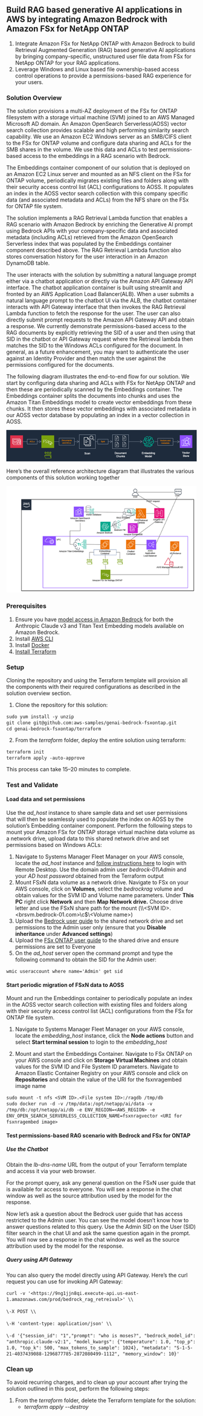 ## Build RAG based generative AI applications in AWS by integrating Amazon Bedrock with Amazon FSx for NetApp ONTAP

1. Integrate Amazon FSx for NetApp ONTAP with Amazon Bedrock to build Retrieval Augmented Generation (RAG) based generative AI applications by bringing company-specific, unstructured user file data from FSx for NetApp ONTAP for your RAG applications.
2. Leverage Windows and Linux based file ownership-based access control operations to provide a permissions-based RAG experience for your users.

### Solution Overview

The solution provisions a multi-AZ deployment of the FSx for ONTAP filesystem with a storage virtual machine (SVM) joined to an AWS Managed Microsoft AD domain. An Amazon OpenSearch Serverless(AOSS) vector search collection provides scalable and high performing similarity search capability. We use an Amazon EC2 Windows server as an SMB/CIFS client to the FSx for ONTAP volume and configure data sharing and ACLs for the SMB shares in the volume. We use this data and ACLs to test permissions-based access to the embeddings in a RAG scenario with Bedrock.

The Embeddings container component of our solution that is deployed on an Amazon EC2 Linux server and mounted as an NFS client on the FSx for ONTAP volume, periodically migrates existing files and folders along with their security access control list (ACL) configurations to AOSS. It populates an index in the AOSS vector search collection with this company specific data (and associated metadata and ACLs) from the NFS share on the FSx for ONTAP file system.

The solution implements a RAG Retrieval Lambda function that enables a RAG scenario with Amazon Bedrock by enriching the Generative AI prompt using Bedrock APIs with your company-specific data and associated metadata (including ACLs) retrieved from the Amazon OpenSearch Serverless index that was populated by the Embeddings container component described above. The RAG Retrieval Lambda function also stores conversation history for the user interaction in an Amazon DynamoDB table.

The user interacts with the solution by submitting a natural language prompt either via a chatbot application or directly via the Amazon API Gateway API interface. The chatbot application container is built using streamlit and fronted by an AWS Application Load Balancer(ALB). When a user submits a natural language prompt to the chatbot UI via the ALB, the chatbot container interacts with API Gateway interface that then invokes the RAG Retrieval Lambda function to fetch the response for the user. The user can also directly submit prompt requests to the Amazon API Gateway API and obtain a response. We currently demonstrate permissions-based access to the RAG documents by explicitly retrieving the SID of a user and then using that SID in the chatbot or API Gateway request where the Retrieval lambda then matches the SID to the Windows ACLs configured for the document. In general, as a future enhancement, you may want to authenticate the user against an Identity Provider and then match the user against the permissions configured for the documents.

The following diagram illustrates the end-to-end flow for our solution. We start by configuring data sharing and ACLs with FSx for NetApp ONTAP and then these are periodically scanned by the Embeddings container. The Embeddings container splits the documents into chunks and uses the Amazon Titan Embeddings model to create vector embeddings from these chunks. It then stores these vector embeddings with associated metadata in our AOSS vector database by populating an index in a vector collection in AOSS.

![Embedding Flow](/images/flow-arch.png)

Here’s the overall reference architecture diagram that illustrates the various components of this solution working together

![Reference Architecture](/images/solution-arch.png)

### Prerequisites

1. Ensure you have [model access in Amazon Bedrock](https://docs.aws.amazon.com/bedrock/latest/userguide/model-access.html) for both the Anthropic Claude v3 and Titan Text Embedding models available on Amazon Bedrock.
2. Install [AWS CLI](https://aws.amazon.com/cli)
3. Install [Docker](https://docs.docker.com/engine/install/)
4. [Install Terraform](https://learn.hashicorp.com/tutorials/terraform/install-cli)

### Setup

Cloning the repository and using the Terraform template will provision all the components with their required configurations as described in the solution overview section.

1. Clone the repository for this solution:
```
sudo yum install -y unzip
git clone git@github.com:aws-samples/genai-bedrock-fsxontap.git
cd genai-bedrock-fsxontap/terraform
```
2. From the _terraform_ folder, deploy the entire solution using terraform:
```
terraform init
terraform apply -auto-approve
```
This process can take 15–20 minutes to complete.

### Test and Validate

#### Load data and set permissions

Use the _ad_host_ instance to share sample data and set user permissions that will then be seamlessly used to populate the index on AOSS by the solution’s Embedding container component. Perform the following steps to mount your Amazon FSx for ONTAP storage virtual machine data volume as a network drive, upload data to this shared network drive and set permissions based on Windows ACLs:

1. Navigate to Systems Manager Fleet Manager on your AWS console, locate the  _ad_host_ instance and [follow instructions here](https://docs.aws.amazon.com/systems-manager/latest/userguide/fleet-rdp.html#fleet-rdp-connect-to-node) to login with Remote Desktop. Use the domain admin user _bedrock-01\\Admin_ and your _AD host password_ obtained from the Terraform output
2. Mount FSxN data volume as a network drive. Navigate to FSx on your AWS console, click on **Volumes**, select the *bedrockrag* volume and obtain values for the SVM ID and Volume name parameters. Under **This PC** right click **Network** and then **Map Network drive.** Choose drive letter and use the FSxN share path for the mount (\\\\&lt;SVM ID&gt;.&lt;brsvm.bedrock-01.com&gt;\\c$\\&lt;Volume name&gt;)
3. Upload the [Bedrock user guide](https://docs.aws.amazon.com/pdfs/bedrock/latest/userguide/bedrock-ug.pdf) to the shared network drive and set permissions to the Admin user only (ensure that you **Disable inheritance** under **Advanced settings**)
4. Upload the [FSx ONTAP user guide](https://docs.aws.amazon.com/pdfs/fsx/latest/ONTAPGuide/ONTAPGuide.pdf#getting-started) to the shared drive and ensure permissions are set to Everyone
5. On the _ad_host_ server open the command prompt and type the following command to obtain the SID for the Admin user:
```
wmic useraccount where name='Admin' get sid
```

#### Start periodic migration of FSxN data to AOSS

Mount and run the Embeddings container to periodically populate an index in the AOSS vector search collection with existing files and folders along with their security access control list (ACL) configurations from the FSx for ONTAP file system.

1. Navigate to Systems Manager Fleet Manager on your AWS console, locate the  _embedding_host_ instance, click the **Node actions** button and select **Start terminal session** to login to the _embedding_host_

2. Mount and start the Embeddings Container. Navigate to FSx ONTAP on your AWS console and click on **Storage Virtual Machines** and obtain values for the SVM ID and File System ID parameters. Navigate to Amazon Elastic Container Registry on your AWS console and click on **Repositories** and obtain the value of the URI for the fsxnragembed image name

```
sudo mount -t nfs <SVM ID>.<File system ID>:/ragdb /tmp/db
sudo docker run -d -v /tmp/data:/opt/netapp/ai/data -v /tmp/db:/opt/netapp/ai/db -e ENV_REGION=<AWS_REGION> -e ENV_OPEN_SEARCH_SERVERLESS_COLLECTION_NAME=fsxnragvector <URI for fsxnragembed image>
```
#### Test permissions-based RAG scenario with Bedrock and FSx for ONTAP

##### Use the Chatbot

Obtain the _lb-dns-name_ URL from the output of your Terraform template and access it via your web browser.

For the prompt query, ask any general question on the FSxN user guide that is available for access to everyone. You will see a response in the chat window as well as the source attribution used by the model for the response.

Now let’s ask a question about the Bedrock user guide that has access restricted to the Admin user. You can see the model doesn’t know how to answer questions related to this query. Use the Admin SID on the User (SID) filter search in the chat UI and ask the same question again in the prompt. You will now see a response in the chat window as well as the source attribution used by the model for the response.

##### Query using API Gateway

You can also query the model directly using API Gateway. Here’s the curl request you can use for invoking API Gateway:
```
curl -v '<https://9ng1jjn8qi.execute-api.us-east-1.amazonaws.com/prod/bedrock_rag_retreival>' \\

\-X POST \\

\-H 'content-type: application/json' \\

\-d '{"session_id": "1","prompt": "who is moses?", "bedrock_model_id": "anthropic.claude-v2:1", "model_kwargs": {"temperature": 1.0, "top_p": 1.0, "top_k": 500, "max_tokens_to_sample": 1024}, "metadata": "S-1-5-21-4037439088-1296877785-2872080499-1112", "memory_window": 10}'
```
### Clean up

To avoid recurring charges, and to clean up your account after trying the solution outlined in this post, perform the following steps:

1. From the _terraform_ folder, delete the Terraform template for the solution:
    - _terraform apply --destroy_